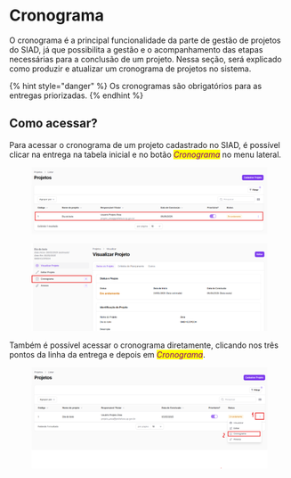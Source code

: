 # Cronograma

O cronograma é a principal funcionalidade da parte de gestão de projetos do SIAD, já que possibilita a gestão e o acompanhamento das etapas necessárias para a conclusão de um projeto. Nessa seção, será explicado como produzir e atualizar um cronograma de projetos no sistema.&#x20;

{% hint style="danger" %}
Os cronogramas são obrigatórios para as entregas priorizadas.&#x20;
{% endhint %}



## Como acessar?

Para acessar o cronograma de um projeto cadastrado no SIAD, é possível clicar na entrega na tabela inicial e no botão _<mark style="color:purple;">Cronograma</mark>_ no menu lateral.&#x20;

<figure><img src="../../../.gitbook/assets/image.png" alt=""><figcaption></figcaption></figure>

<figure><img src="../../../.gitbook/assets/image (1).png" alt=""><figcaption></figcaption></figure>

Também é possível acessar o cronograma diretamente, clicando nos três pontos da linha da entrega e depois em _<mark style="color:purple;">Cronograma</mark>_.&#x20;

<figure><img src="../../../.gitbook/assets/image (2).png" alt=""><figcaption></figcaption></figure>
